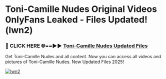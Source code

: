 # Toni-Camille Nudes Original Videos 0nlyFans Leaked - Files Updated! (lwn2)

<h3>🔴 CLICK HERE 🌐==►► <a href="https://tinyurl.com/4mcuefdz" rel="nofollow">Toni-Camille Nudes Updated Files</a></h3>

Get Toni-Camille Nudes and all content. Now you can access all videos and pictures of Toni-Camille Nudes. New Updated Files 2025!

[![lwn2](https://i.imgur.com/StAQSOY.gif)](https://tinyurl.com/4mcuefdz)
